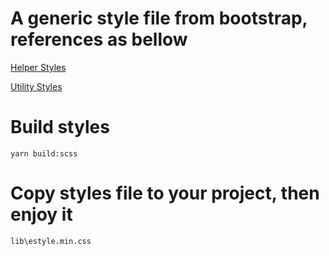 # A generic style file from bootstrap, references as bellow

[Helper Styles](https://v5.bootcss.com/docs/helpers/)

[Utility Styles](https://v5.bootcss.com/docs/utilities/)

# Build styles
`yarn build:scss`

# Copy styles file to your project, then enjoy it
`lib\estyle.min.css`